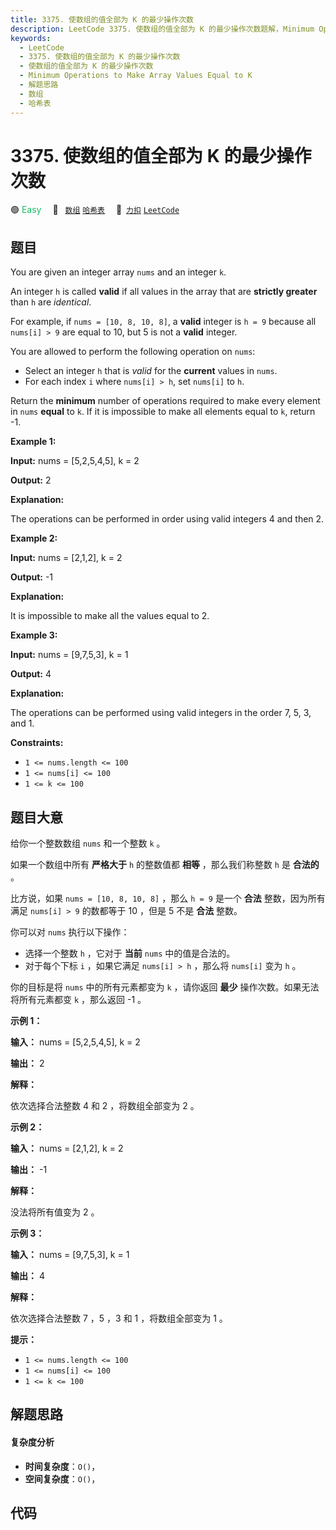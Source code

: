 ```yaml
---
title: 3375. 使数组的值全部为 K 的最少操作次数
description: LeetCode 3375. 使数组的值全部为 K 的最少操作次数题解，Minimum Operations to Make Array Values Equal to K，包含解题思路、复杂度分析以及完整的 JavaScript 代码实现。
keywords:
  - LeetCode
  - 3375. 使数组的值全部为 K 的最少操作次数
  - 使数组的值全部为 K 的最少操作次数
  - Minimum Operations to Make Array Values Equal to K
  - 解题思路
  - 数组
  - 哈希表
---
```


# 3375. 使数组的值全部为 K 的最少操作次数

🟢 <font color=#15bd66>Easy</font>&emsp; 🔖&ensp; [`数组`](/tag/array.md) [`哈希表`](/tag/hash-table.md)&emsp; 🔗&ensp;[`力扣`](https://leetcode.cn/problems/minimum-operations-to-make-array-values-equal-to-k) [`LeetCode`](https://leetcode.com/problems/minimum-operations-to-make-array-values-equal-to-k)

## 题目

You are given an integer array `nums` and an integer `k`.

An integer `h` is called **valid** if all values in the array that are
**strictly greater** than `h` are _identical_.

For example, if `nums = [10, 8, 10, 8]`, a **valid** integer is `h = 9`
because all `nums[i] > 9` are equal to 10, but 5 is not a **valid** integer.

You are allowed to perform the following operation on `nums`:

  * Select an integer `h` that is _valid_ for the **current** values in `nums`.
  * For each index `i` where `nums[i] > h`, set `nums[i]` to `h`.

Return the **minimum** number of operations required to make every element in
`nums` **equal** to `k`. If it is impossible to make all elements equal to
`k`, return -1.



**Example 1:**

**Input:** nums = [5,2,5,4,5], k = 2

**Output:** 2

**Explanation:**

The operations can be performed in order using valid integers 4 and then 2.

**Example 2:**

**Input:** nums = [2,1,2], k = 2

**Output:** -1

**Explanation:**

It is impossible to make all the values equal to 2.

**Example 3:**

**Input:** nums = [9,7,5,3], k = 1

**Output:** 4

**Explanation:**

The operations can be performed using valid integers in the order 7, 5, 3, and
1.



**Constraints:**

  * `1 <= nums.length <= 100 `
  * `1 <= nums[i] <= 100`
  * `1 <= k <= 100`


## 题目大意

给你一个整数数组 `nums` 和一个整数 `k` 。

如果一个数组中所有 **严格大于**  `h` 的整数值都 **相等**  ，那么我们称整数 `h` 是 **合法的**  。

比方说，如果 `nums = [10, 8, 10, 8]` ，那么 `h = 9` 是一个 **合法**  整数，因为所有满足 `nums[i] > 9`
的数都等于 10 ，但是 5 不是 **合法**  整数。

你可以对 `nums` 执行以下操作：

  * 选择一个整数 `h` ，它对于 **当前**  `nums` 中的值是合法的。
  * 对于每个下标 `i` ，如果它满足 `nums[i] > h` ，那么将 `nums[i]` 变为 `h` 。

你的目标是将 `nums` 中的所有元素都变为 `k` ，请你返回 **最少**  操作次数。如果无法将所有元素都变 `k` ，那么返回 -1 。



**示例 1：**

**输入：** nums = [5,2,5,4,5], k = 2

**输出：** 2

**解释：**

依次选择合法整数 4 和 2 ，将数组全部变为 2 。

**示例 2：**

**输入：** nums = [2,1,2], k = 2

**输出：** -1

**解释：**

没法将所有值变为 2 。

**示例 3：**

**输入：** nums = [9,7,5,3], k = 1

**输出：** 4

**解释：**

依次选择合法整数 7 ，5 ，3 和 1 ，将数组全部变为 1 。



**提示：**

  * `1 <= nums.length <= 100 `
  * `1 <= nums[i] <= 100`
  * `1 <= k <= 100`


## 解题思路

#### 复杂度分析

- **时间复杂度**：`O()`，
- **空间复杂度**：`O()`，

## 代码

```javascript

```